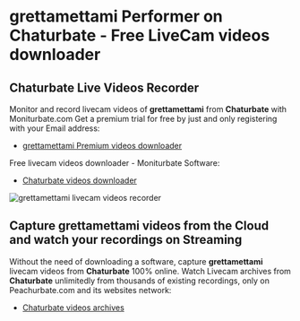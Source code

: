 # grettamettami Performer on Chaturbate - Free LiveCam videos downloader

## Chaturbate Live Videos Recorder

Monitor and record livecam videos of **grettamettami** from **Chaturbate** with Moniturbate.com
Get a premium trial for free by just and only registering with your Email address:
* [grettamettami Premium videos downloader](https://moniturbate.com/request-demo-licence-key.html)

Free livecam videos downloader - Moniturbate Software:
* [Chaturbate videos downloader](https://moniturbate.com/moniturbate-download-software.html)

![grettamettami livecam videos recorder](https://peachurnet.com/templates/moniturbate-software.png)


## Capture grettamettami videos from the Cloud and watch your recordings on Streaming

Without the need of downloading a software, capture **grettamettami** livecam videos from **Chaturbate** 100% online.
Watch Livecam archives from **Chaturbate** unlimitedly from thousands of existing recordings, only on Peachurbate.com and its websites network:
* [Chaturbate videos archives](https://peachurnet.com/)